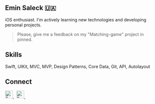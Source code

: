 

## Emin Saleck 🇺🇦

iOS enthusiast. I'm actively learning new technologies and developing personal projects.


>Please, give me a feedback on my "Matching-game" project in pinned.

## Skills
<p>
Swift, UIKit, MVC, MVP, Design Patterns, Core Data, Git, API, Autolayout
</p>


## Connect
 <a href="https://www.linkedin.com/in/eminsaleck1001/" target="_blank"> 
   <img align="" alt="Emin's LinkedIn" width="25px" src="https://www.vectorlogo.zone/logos/linkedin/linkedin-icon.svg" /> 
 </a> &nbsp;
<a href="mailto:lemin08@gmail.com" target="_blank"> 
   <img align="" alt="Emin's LinkedIn" width="25px" src="https://www.vectorlogo.zone/logos/gmail/gmail-icon.svg" /> 
 </a> &nbsp;

